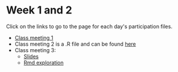 # Week 1 and 2


Click on the links to go to the page for each day's participation files. 

- [Class meeting 1](https://evelynjulia.github.io/STAT545-participation/week_1_and_2/navigating_github.html)
- Class meeting 2 is a .R file and can be found [here](https://github.com/evelynjulia/STAT545-participation/blob/master/week_1_and_2/Eve_rscript_5_sep_class_participation.R)
- Class meeting 3:
  - [Slides](https://evelynjulia.github.io/STAT545-participation/week_1_and_2/cm_3_ewicksteed_rmd_exploration_slides.html)
  - [Rmd exploration](https://evelynjulia.github.io/STAT545-participation/week_1_and_2/cm_3_ewicksteed_rmd_exploration.html)
